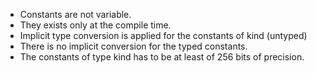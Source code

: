 -   Constants are not variable.
-   They exists only at the compile time.
-   Implicit type conversion is applied for the constants of kind (untyped)
-   There is no implicit conversion for the typed constants.
-   The constants of type kind has to be at least of 256 bits of precision.
